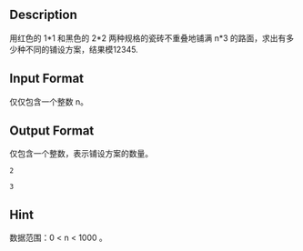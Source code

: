 ## Description

<p>用红色的 1*1 和黑色的 2*2 两种规格的瓷砖不重叠地铺满 n*3 的路面，求出有多少种不同的铺设方案，结果模12345.<br /></p>

## Input Format

<p>仅仅包含一个整数 n。<br /></p>

## Output Format

<p>仅包含一个整数，表示铺设方案的数量。<br /></p>

```input1
2
```
```output1
3
```
## Hint

<p>数据范围：0 &lt; n &lt; 1000 。<br /></p>

